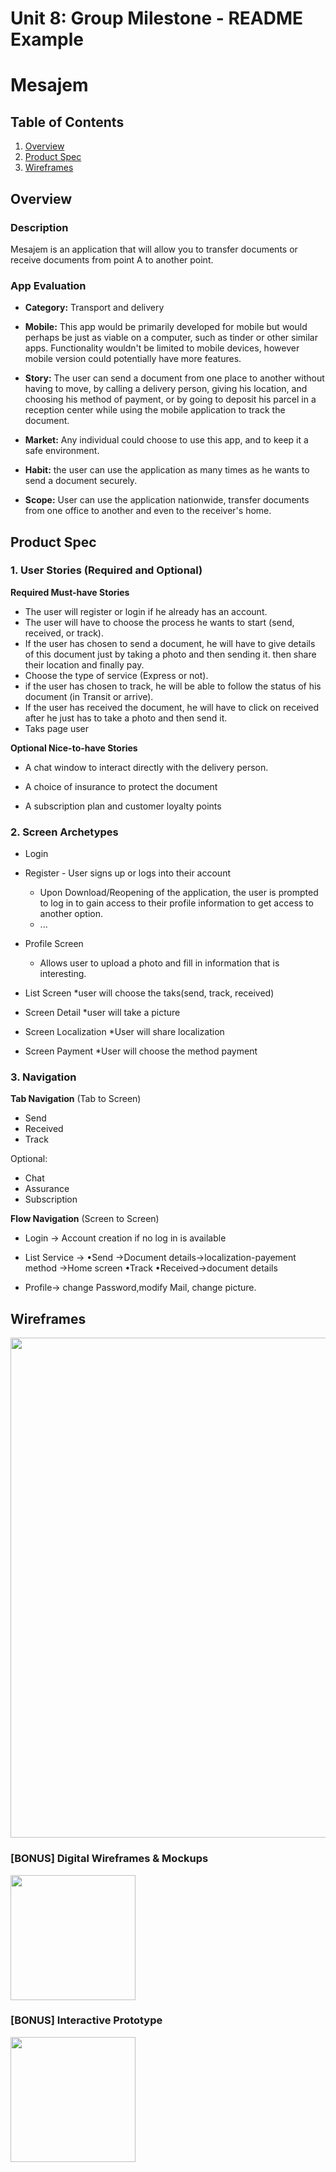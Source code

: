 Unit 8: Group Milestone - README Example
===



# Mesajem

## Table of Contents
1. [Overview](#Overview)
1. [Product Spec](#Product-Spec)
1. [Wireframes](#Wireframes)

## Overview
### Description
Mesajem is an application that will allow you to transfer documents or receive documents from point A to another point.

### App Evaluation
- **Category:** Transport and delivery
- **Mobile:** This app would be primarily developed for mobile but would perhaps be just as viable on a computer, such as tinder or other similar apps. Functionality wouldn't be limited to mobile devices, however mobile version could potentially have more features.
- **Story:** The user can send a document from one place to another without having to move, by calling a delivery person, giving his location, and choosing his method of payment, or by going to deposit his parcel in a reception center while using the mobile application to track the document.

- **Market:** Any individual could choose to use this app, and to keep it a safe environment.
- **Habit:** the user can use the application as many times as he wants to send a document securely.
- **Scope:** User can use the application nationwide, transfer documents from one office to another and even to the receiver's home.

## Product Spec
### 1. User Stories (Required and Optional)

**Required Must-have Stories**

* The user will register or login if he already has an account.
* The user will have to choose the process he wants to start (send, received, or track).
* If the user has chosen to send a document, he will have to give details of this document just by taking a photo and then sending it. then share their location and finally pay.
* Choose the type of service (Express or not).
* if the user has chosen to track, he will be able to follow the status of his document (in Transit or arrive).
* If the user has received the document, he will have to click on received after he just has to take a photo and then send it.
* Taks page user


**Optional Nice-to-have Stories**

* A chat window to interact directly with the delivery person.
* A choice of insurance to protect the document

* A subscription plan and customer loyalty points

### 2. Screen Archetypes

* Login 
* Register - User signs up or logs into their account
   * Upon Download/Reopening of the application, the user is prompted to log in to gain access to their profile information to get access to another option. 
   * ...

* Profile Screen 
   * Allows user to upload a photo and fill in information that is interesting.
* List Screen
  *user will choose the   taks(send, track, received)
* Screen Detail
  *user will take a picture
* Screen Localization
  *User will share localization
* Screen Payment
  *User will choose the method payment

   

### 3. Navigation

**Tab Navigation** (Tab to Screen)

* Send 
* Received 
* Track

Optional:
* Chat
* Assurance
* Subscription

**Flow Navigation** (Screen to Screen)
*  Login -> Account creation if no log in is available
* List Service ->
  •Send ->Document details->localization-payement method ->Home screen
  •Track
  •Received->document details
    
* Profile-> change Password,modify Mail, change picture.

## Wireframes
<img src="https://i.imgur.com/fzDWl7Q.jpg?1" width=800><br>

### [BONUS] Digital Wireframes & Mockups
<img src="https://i.imgur.com/GL7ti93.jpg" height=200>

### [BONUS] Interactive Prototype
<img src="https://i.imgur.com/AiKfE5g.gif" width=200>
